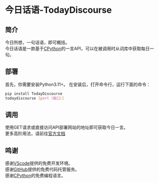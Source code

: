# 今日话语-TodayDiscourse
## 简介
今日所想，一句话语，即可概括。  
今日话语是一款基于[CPython](https://www.python.org/)的一言API，可以在被调用时从词库中获取每日一句。

## 部署
首先，你需要安装Python3.11+。
在安装后，打开命令行，运行下面的命令：
```bash
pip install TodayDiscourse
todaydiscourse [port（端口）]
```

## 调用
使用GET请求或直接访问API部署网站的地址即可获取今日一言。   
更多高阶用法，请前往[官方文档](https://xinghetechnology.github.io/apis/todaydiscourse/)

## 鸣谢
感谢[VScode](https://code.visualstudio.com/)提供的免费开发环境。  
感谢[GitHub](https://github.com)提供的免费代码托管服务。  
感谢[CPython](https://python.org/)的免费编程语言。